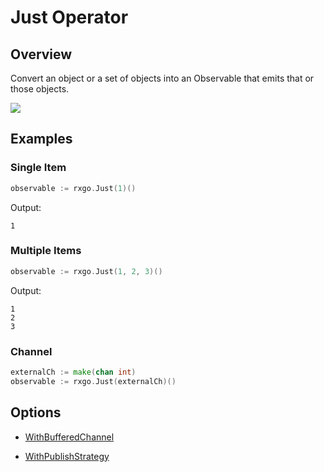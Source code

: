 # Just Operator

## Overview

Convert an object or a set of objects into an Observable that emits that or those objects.

![](http://reactivex.io/documentation/operators/images/just.png)

## Examples

### Single Item

```go
observable := rxgo.Just(1)()
```

Output:

```
1
```

### Multiple Items

```go
observable := rxgo.Just(1, 2, 3)()
```

Output:

```
1
2
3
```

### Channel

```go
externalCh := make(chan int)
observable := rxgo.Just(externalCh)()
```

## Options

* [WithBufferedChannel](options.md#withbufferedchannel)

* [WithPublishStrategy](options.md#withpublishstrategy)